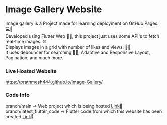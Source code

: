 # Image Gallery Website
Image gallery is a Project made for learning deployment on GitHub Pages. 💻📄<br>
Developed using Flutter Web 👨‍💻, this project just uses some API's to fetch real-time images. 🌐<br>
Displays images in a grid with number of likes and views. 📸💟<br>
It uses debouncer for searching 🕵️‍♂, Adaptive and Responsive Layout, Pagination, and much more. 


### Live Hosted Website
https://prathmesh444.github.io/Image-Gallery/

### Code Info
branch/main -> Web project which is being hosted  [Link](https://github.com/prathmesh444/Image-Gallery)🔗<br>
branch/latest_flutter_code -> Flutter code from which this website has been created [Link](https://github.com/prathmesh444/Image-Gallery/tree/latest-flutter-code)🔗
